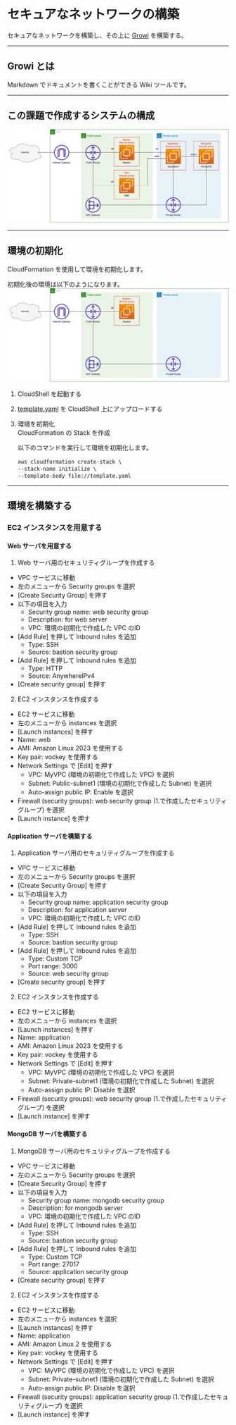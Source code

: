 # セキュアなネットワークの構築
セキュアなネットワークを構築し、その上に [Growi](https://docs.growi.org/ja/) を構築する。

---
## Growi とは
Markdown でドキュメントを書くことができる Wiki ツールです。

---
## この課題で作成するシステムの構成
![](./img/s2.png)

---
## 環境の初期化
CloudFormation を使用して環境を初期化します。

初期化後の環境は以下のようになります。
![](./img/s1.png)

1. CloudShell を起動する

2. [template.yaml](./cfn/template.yaml) を CloudShell 上にアップロードする

3. 環境を初期化  
    CloudFormation の Stack を作成

    以下のコマンドを実行して環境を初期化します。
    ```
    aws cloudformation create-stack \
    --stack-name initialize \
    --template-body file://template.yaml
    ```
---
## 環境を構築する
### EC2 インスタンスを用意する
#### __Web サーバを用意する__
1. Web サーバ用のセキュリティグループを作成する
  * VPC サービスに移動
  * 左のメニューから Security groups を選択
  * [Create Security Group] を押す
  * 以下の項目を入力
    * Security group name: web security group
    * Description: for web server
    * VPC: 環境の初期化で作成した VPC のID
  * [Add Rule] を押して Inbound rules を追加
    * Type: SSH
    * Source: bastion security group
  * [Add Rule] を押して Inbound rules を追加
    * Type: HTTP
    * Source: AnywhereIPv4
  * [Create security group] を押す

2. EC2 インスタンスを作成する
  * EC2 サービスに移動
  * 左のメニューから instances を選択
  * [Launch instances] を押す
  * Name: web
  * AMI: Amazon Linux 2023 を使用する
  * Key pair: vockey を使用する
  * Network Settings で [Edit] を押す
    * VPC: MyVPC (環境の初期化で作成した VPC) を選択
    * Subnet: Public-subnet1 (環境の初期化で作成した Subnet) を選択
    * Auto-assign public IP: Enable を選択
  * Firewall (security groups): web security group (1.で作成したセキュリティグループ) を選択
  * [Launch instance] を押す

#### __Application サーバを構築する__
1. Application サーバ用のセキュリティグループを作成する
  * VPC サービスに移動
  * 左のメニューから Security groups を選択
  * [Create Security Group] を押す
  * 以下の項目を入力
    * Security group name: application security group
    * Description: for application server
    * VPC: 環境の初期化で作成した VPC のID
  * [Add Rule] を押して Inbound rules を追加
    * Type: SSH
    * Source: bastion security group
  * [Add Rule] を押して Inbound rules を追加
    * Type: Custom TCP
    * Port range: 3000
    * Source: web security group
  * [Create security group] を押す

2. EC2 インスタンスを作成する
  * EC2 サービスに移動
  * 左のメニューから instances を選択
  * [Launch instances] を押す
  * Name: application
  * AMI: Amazon Linux 2023 を使用する
  * Key pair: vockey を使用する
  * Network Settings で [Edit] を押す
    * VPC: MyVPC (環境の初期化で作成した VPC) を選択
    * Subnet: Private-subnet1 (環境の初期化で作成した Subnet) を選択
    * Auto-assign public IP: Disable を選択
  * Firewall (security groups): web security group (1.で作成したセキュリティグループ) を選択
  * [Launch instance] を押す

#### __MongoDB サーバを構築する__
1. MongoDB サーバ用のセキュリティグループを作成する
  * VPC サービスに移動
  * 左のメニューから Security groups を選択
  * [Create Security Group] を押す
  * 以下の項目を入力
    * Security group name: mongodb security group
    * Description: for mongodb server
    * VPC: 環境の初期化で作成した VPC のID
  * [Add Rule] を押して Inbound rules を追加
    * Type: SSH
    * Source: bastion security group
  * [Add Rule] を押して Inbound rules を追加
    * Type: Custom TCP
    * Port range: 27017
    * Source: application security group
  * [Create security group] を押す

2. EC2 インスタンスを作成する
  * EC2 サービスに移動
  * 左のメニューから instances を選択
  * [Launch instances] を押す
  * Name: application
  * AMI: Amazon Linux 2 を使用する
  * Key pair: vockey を使用する
  * Network Settings で [Edit] を押す
    * VPC: MyVPC (環境の初期化で作成した VPC) を選択
    * Subnet: Private-subnet1 (環境の初期化で作成した Subnet) を選択
    * Auto-assign public IP: Disable を選択
  * Firewall (security groups): application security group (1.で作成したセキュリティグループ) を選択
  * [Launch instance] を押す
